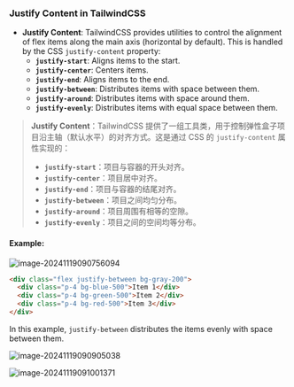 ### Justify Content in TailwindCSS

- **Justify Content**: TailwindCSS provides utilities to control the alignment of flex items along the main axis (horizontal by default). This is handled by the CSS `justify-content` property:
  - **`justify-start`**: Aligns items to the start.
  - **`justify-center`**: Centers items.
  - **`justify-end`**: Aligns items to the end.
  - **`justify-between`**: Distributes items with space between them.
  - **`justify-around`**: Distributes items with space around them.
  - **`justify-evenly`**: Distributes items with equal space between them.

> **Justify Content**：TailwindCSS 提供了一组工具类，用于控制弹性盒子项目沿主轴（默认水平）的对齐方式。这是通过 CSS 的 `justify-content` 属性实现的：
> - **`justify-start`**：项目与容器的开头对齐。
> - **`justify-center`**：项目居中对齐。
> - **`justify-end`**：项目与容器的结尾对齐。
> - **`justify-between`**：项目之间均匀分布。
> - **`justify-around`**：项目周围有相等的空隙。
> - **`justify-evenly`**：项目之间的空间均等分布。

#### Example:

![image-20241119090756094](C:\Users\10691\AppData\Roaming\Typora\typora-user-images\image-20241119090756094.png)

```html
<div class="flex justify-between bg-gray-200">
  <div class="p-4 bg-blue-500">Item 1</div>
  <div class="p-4 bg-green-500">Item 2</div>
  <div class="p-4 bg-red-500">Item 3</div>
</div>
```

In this example, `justify-between` distributes the items evenly with space between them.

![image-20241119090905038](C:\Users\10691\AppData\Roaming\Typora\typora-user-images\image-20241119090905038.png)

![image-20241119091001371](C:\Users\10691\AppData\Roaming\Typora\typora-user-images\image-20241119091001371.png)